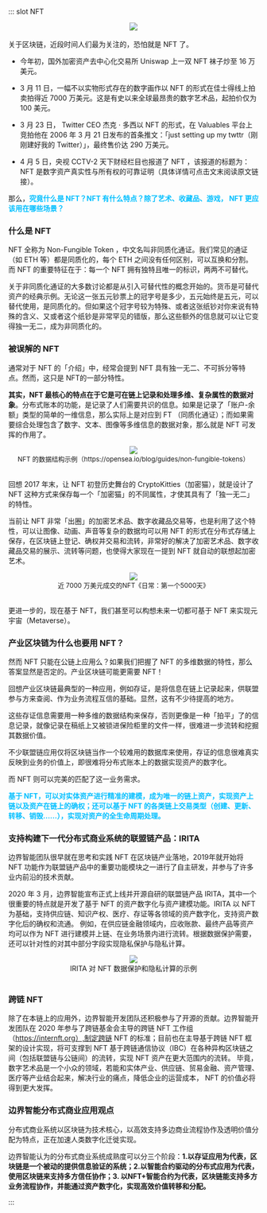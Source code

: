 ::: slot NFT

<div align=center><img src="https://www.bianjie.ai/resources/IRITA/IRITA-HOME-Map/blog0/NFT01.png" ></div>
</br>
关于区块链，近段时间人们最为关注的，恐怕就是 NFT 了。

- 今年初，国外加密资产去中心化交易所 Uniswap 上一双 NFT 袜子炒至 16 万美元。

- 3 月 11 日，一幅不以实物形式存在的数字画作以 NFT 的形式在佳士得线上拍卖拍得近 7000 万美元。这是有史以来全球最昂贵的数字艺术品，起拍价仅为100 美元。

- 3 月 23 日， Twitter CEO 杰克 · 多西以 NFT 的形式，在 Valuables 平台上竞拍他在 2006 年 3 月 21 日发布的首条推文：「just setting up my twttr（刚刚建好我的 Twitter）」，最终售价达 290 万美元。

- 4 月 5 日，央视 CCTV-2 天下财经栏目也报道了 NFT ，该报道的标题为：NFT 是数字资产真实性与所有权的可靠证明（具体详情可点击文末阅读原文链接）。



那么，<font color=#00BFFF>**究竟什么是 NFT？NFT 有什么特点？除了艺术、收藏品、游戏， NFT 更应该用在哪些场景？**</font>

### 什么是 NFT

NFT 全称为 Non-Fungible Token ，中文名叫非同质化通证。我们常见的通证（如 ETH 等）都是同质化的，每个 ETH 之间没有任何区别，可以互换和分割。而 NFT 的重要特征在于：每一个 NFT 拥有独特且唯一的标识，两两不可替代。

 

关于非同质化通证的大多数讨论都是从引入可替代性的概念开始的。货币是可替代资产的经典示例。无论这一张五元钞票上的冠字号是多少，五元始终是五元，可以替代使用，是同质化的。但如果这个冠字号较为特殊、或者这张纸钞对你来说有特殊的含义、又或者这个纸钞是非常罕见的错版，那么这些额外的信息就可以让它变得独一无二，成为非同质化的。

 
### 被误解的 NFT

通常对于 NFT 的「介绍」中，经常会提到 NFT 具有独一无二、不可拆分等特点。然而，这只是 NFT的一部分特性。

 

**其实，NFT 最核心的特点在于它是可在链上记录和处理多维、复杂属性的数据对象**。分布式账本的功能，是记录了人们需要共识的信息。如果是记录了「账户-余额」类型的简单的一维信息，那么实际上是对应到 FT （同质化通证）；而如果需要综合处理包含了数字、文本、图像等多维信息的数据对象，那么就是 NFT 可发挥的作用了。
</br>
<div align=center> <img src="https://www.bianjie.ai/resources/IRITA/IRITA-HOME-Map/blog0/NFT02.png" > </div>
<center> <font size=2> NFT 的数据结构示例（https://opensea.io/blog/guides/non-fungible-tokens） </font> </center>
</br>

回想 2017 年末，让 NFT 初登历史舞台的 CryptoKitties（加密猫），就是设计了 NFT 这种方式来保存每一个「加密猫」的不同属性，才使其具有了「独一无二」的特性。

当前让 NFT 非常「出圈」的加密艺术品、数字收藏品交易等，也是利用了这个特性，可以让图像、动画、声音等复杂的数据均可以用 NFT 的形式在分布式存储上保存，在区块链上登记、确权并交易和流转，非常好的解决了加密艺术品、数字收藏品交易的展示、流转等问题，也使得大家现在一提到 NFT 就自动的联想起加密艺术。
</br>
<div align=center><img src="https://www.bianjie.ai/resources/IRITA/IRITA-HOME-Map/blog0/NFT03.png" ></div>
<center> <font size=2>近 7000 万美元成交的NFT《日常：第一个5000天》</font> </center> 
</br>

更进一步的，现在基于 NFT，我们甚至可以构想未来一切都可基于 NFT 来实现元宇宙（Metaverse）。

### 产业区块链为什么也要用 NFT？

然而 NFT 只能在公链上应用么？如果我们把握了 NFT 的多维数据的特性，那么答案显然是否定的。产业区块链可能更需要 NFT！

回想产业区块链最典型的一种应用，例如存证，是将信息在链上记录起来，供联盟参与方来查阅、作为业务流程互信的基础。显然，这有不少待提高的地方。

这些存证信息需要用一种多维的数据结构来保存，否则更像是一种「拍平」了的信息记录，就像记录在稿纸上又被锁进保险柜里的文件一样，很难进一步流转和挖掘其数据价值。

不少联盟链应用仅将区块链当作一个较难用的数据库来使用，存证的信息很难真实反映到业务的价值上，即很难将分布式账本上的数据实现资产的数字化。

而 NFT 则可以完美的匹配了这一业务需求。

<font color=#00BFFF>**基于 NFT，可以对实体资产进行精准的建模，成为唯一的链上资产，实现资产上链以及资产在链上的确权；还可以基于 NFT 的各类链上交易类型（创建、更新、转移、销毁……），实现对资产的全生命周期处理。**</font>

### 支持构建下一代分布式商业系统的联盟链产品：IRITA

边界智能团队很早就在思考和实践 NFT 在区块链产业落地，2019年就开始将 NFT 功能作为联盟链产品中的重要功能模块之一进行了自主研发，并参与了许多业内前沿的技术贡献。

 

2020 年 3 月，边界智能宣布正式上线并开源自研的联盟链产品 IRITA，其中一个很重要的特点就是开发了基于 NFT 的资产数字化与资产建模功能。IRITA 以 NFT 为基础，支持供应链、知识产权、医疗、存证等各领域的资产数字化，支持资产数字化后的确权和流通。
例如，在供应链金融领域内，应收账款、最终产品等资产均可以作为 NFT 进行建模并上链、在业务场景内进行流转。根据数据保护需要，还可以针对性的对其中部分字段实现隐私保护与隐私计算。
</br>
<div align=center><img src="https://www.bianjie.ai/resources/IRITA/IRITA-HOME-Map/blog0/NFT04.png" ></div>
 <center> IRITA 对 NFT 数据保护和隐私计算的示例 </center> 
</br>

### 跨链 NFT

除了在本链上的应用外，边界智能开发团队还积极参与了开源的贡献。边界智能开发团队在 2020 年参与了跨链基金会主导的跨链 NFT 工作组（https://internft.org）,制定跨链 NFT 的标准；目前也在主导基于跨链 NFT 框架的设计实现，将可支撑到 NFT 基于跨链通信协议（IBC）在各种异构区块链之间（包括联盟链与公链间）的流转，实现 NFT 资产在更大范围内的流转。
毕竟，数字艺术品是一个小众的领域，若能和实体产业、供应链、贸易金融、资产管理、医疗等产业结合起来，解决行业的痛点，降低企业的运营成本， NFT 的价值必将得到更大发挥。

### 边界智能分布式商业应用观点

分布式商业系统以区块链为技术核心，以高效支持多边商业流程协作及透明价值分配为特点，正在加速人类数字化迁徙实现。

边界智能认为的分布式商业系统成熟度可以分三个阶段：**1.以存证应用为代表，区块链是一个被动的提供信息验证的系统；2.以智能合约驱动的分布式应用为代表，使用区块链来支持多方信任协作；3. 以NFT+智能合约为代表，区块链能支持多方业务流程协作，并能通过资产数字化，实现高效价值转移和分配。**

:::


